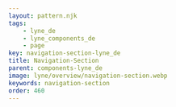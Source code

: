 ```yaml
---
layout: pattern.njk
tags: 
    - lyne_de
    - lyne_components_de
    - page
key: navigation-section-lyne_de
title: Navigation-Section
parent: components-lyne_de
image: lyne/overview/navigation-section.webp
keywords: navigation-section
order: 460
---
```

